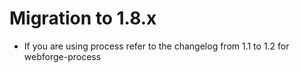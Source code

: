 # Migration to 1.8.x

- If you are using process refer to the changelog from 1.1 to 1.2 for webforge-process
